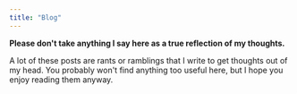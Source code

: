 ```yaml
---
title: "Blog"
---
```


**Please don't take anything I say here as a true reflection of my thoughts.** 


A lot of these posts are rants or ramblings that I write to get thoughts out of my head.
You probably won't find anything too useful here, but I hope you enjoy reading them anyway.